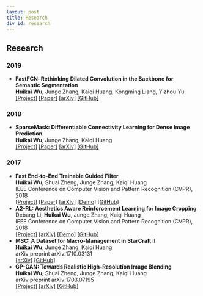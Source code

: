 ```yaml
---
layout: post
title: Research
div_id: research
---
```


## Research
### 2019
* **FastFCN: Rethinking Dilated Convolution in the Backbone for Semantic Segmentation**   
  **Huikai Wu**, Junge Zhang, Kaiqi Huang, Kongming Liang, Yizhou Yu    
  [[Project]](http://wuhuikai.me/FastFCNProject)    [[Paper]](http://wuhuikai.me/FastFCNProject/fast_fcn.pdf)    [[arXiv]](https://arxiv.org/abs/1903.11816)    [[GitHub]](https://github.com/wuhuikai/FastFCN)

### 2018
* **SparseMask: Differentiable Connectivity Learning for Dense Image Prediction**   
  **Huikai Wu**, Junge Zhang, Kaiqi Huang    
  [[Project]](http://wuhuikai.me/SparseMask/)    [[Paper]](http://wuhuikai.me/SparseMask/sparse_mask.pdf)    [[arXiv]]()    [[GitHub]](https://github.com/wuhuikai/SparseMask)

### 2017
* **Fast End-to-End Trainable Guided Filter**   
  **Huikai Wu**, Shuai Zheng, Junge Zhang, Kaiqi Huang    
  IEEE Conference on Computer Vision and Pattern Recognition (CVPR), 2018   
  [[Project]](http://wuhuikai.me/DeepGuidedFilterProject)    [[Paper]](http://wuhuikai.me/DeepGuidedFilterProject/deep_guided_filter.pdf)    [[arXiv]](https://arxiv.org/abs/1803.05619)    [[Demo]](http://wuhuikai.me/DeepGuidedFilterProject#demo)    [[GitHub]](https://github.com/wuhuikai/DeepGuidedFilter)
* **A2-RL: Aesthetics Aware Reinforcement Learning for Image Cropping**   
  Debang Li, **Huikai Wu**, Junge Zhang, Kaiqi Huang    
  IEEE Conference on Computer Vision and Pattern Recognition (CVPR), 2018   
  [[Project]](http://debangli.info/A2RL/)    [[arXiv]](https://arxiv.org/abs/1709.04595)    [[Demo]](https://wuhuikai.github.io/TF-A2RL/)    [[GitHub]](https://github.com/wuhuikai/TF-A2RL)
* **MSC: A Dataset for Macro-Management in StarCraft II**   
  **Huikai Wu**, Junge Zhang, Kaiqi Huang   
  arXiv preprint arXiv:1710.03131   
  [[arXiv]](https://arxiv.org/abs/1710.03131)    [[GitHub]](https://github.com/wuhuikai/MSC)
* **GP-GAN: Towards Realistic High-Resolution Image Blending**    
  **Huikai Wu**, Shuai Zheng, Junge Zhang, Kaiqi Huang    
  arXiv preprint arXiv:1703.07195   
  [[Project]](http://wuhuikai.me/GP-GAN-Project/)    [[arXiv]](https://arxiv.org/abs/1703.07195)    [[GitHub]](https://github.com/wuhuikai/GP-GAN)
